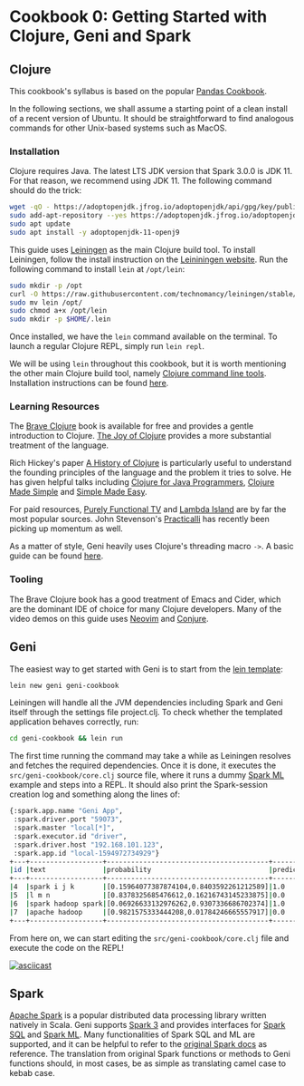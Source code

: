 # Cookbook 0: Getting Started with Clojure, Geni and Spark

## Clojure

This cookbook's syllabus is based on the popular [Pandas Cookbook](https://github.com/jvns/pandas-cookbook).

In the following sections, we shall assume a starting point of a clean install of a recent version of Ubuntu. It should be straightforward to find analogous commands for other Unix-based systems such as MacOS.

### Installation

Clojure requires Java. The latest LTS JDK version that Spark 3.0.0 is JDK 11. For that reason, we recommend using JDK 11. The following command should do the trick:

```bash
wget -qO - https://adoptopenjdk.jfrog.io/adoptopenjdk/api/gpg/key/public | sudo apt-key add -
sudo add-apt-repository --yes https://adoptopenjdk.jfrog.io/adoptopenjdk/deb/
sudo apt update
sudo apt install -y adoptopenjdk-11-openj9
```

This guide uses [Leiningen](https://leiningen.org/) as the main Clojure build tool. To install Leiningen, follow the install instruction on the [Leininingen website](https://leiningen.org/). Run the following command to install `lein` at `/opt/lein`:

```bash
sudo mkdir -p /opt
curl -O https://raw.githubusercontent.com/technomancy/leiningen/stable/bin/lein
sudo mv lein /opt/
sudo chmod a+x /opt/lein
sudo mkdir -p $HOME/.lein
```

Once installed, we have the `lein` command available on the terminal. To launch a regular Clojure REPL, simply run `lein repl`.

We will be using `lein` throughout this cookbook, but it is worth mentioning the other main Clojure build tool, namely [Clojure command line tools](https://clojure.org/guides/deps_and_cli). Installation instructions can be found [here](https://clojure.org/guides/getting_started).

### Learning Resources

The [Brave Clojure](https://www.braveclojure.com/) book is available for free and provides a gentle introduction to Clojure. [The Joy of Clojure](https://www.manning.com/books/the-joy-of-clojure-second-edition) provides a more substantial treatment of the language.

Rich Hickey's paper [A History of Clojure](https://download.clojure.org/papers/clojure-hopl-iv-final.pdf) is particularly useful to understand the founding principles of the language and the problem it tries to solve. He has given helpful talks including [Clojure for Java Programmers](https://www.youtube.com/watch?v=P76Vbsk_3J0), [Clojure Made Simple](https://www.youtube.com/watch?v=VSdnJDO-xdg) and [Simple Made Easy](https://www.youtube.com/watch?v=oytL881p-nQ).

For paid resources, [Purely Functional TV](https://purelyfunctional.tv/) and [Lambda Island](https://lambdaisland.com/) are by far the most popular sources. John Stevenson's [Practicalli](http://practicalli.github.io/clojure/) has recently been picking up momentum as well.

As a matter of style, Geni heavily uses Clojure's threading macro `->`. A basic guide can be found [here](https://clojure.org/guides/threading_macros).

### Tooling

The Brave Clojure book has a good treatment of Emacs and Cider, which are the dominant IDE of choice for many Clojure developers. Many of the video demos on this guide uses [Neovim](https://neovim.io/) and [Conjure](https://oli.me.uk/getting-started-with-clojure-neovim-and-conjure-in-minutes/).

## Geni

The easiest way to get started with Geni is to start from the [lein template](https://github.com/zero-one-group/geni-template):

```bash
lein new geni geni-cookbook
```

Leiningen will handle all the JVM dependencies including Spark and Geni itself through the settings file project.clj. To check whether the templated application behaves correctly, run:

```bash
cd geni-cookbook && lein run
```

The first time running the command may take a while as Leiningen resolves and fetches the required dependencies. Once it is done, it executes the `src/geni-cookbook/core.clj` source file, where it runs a dummy [Spark ML](http://spark.apache.org/docs/latest/ml-guide.html) example and steps into a REPL. It should also print the Spark-session creation log and something along the lines of:

```bash
{:spark.app.name "Geni App",
 :spark.driver.port "59073",
 :spark.master "local[*]",
 :spark.executor.id "driver",
 :spark.driver.host "192.168.101.123",
 :spark.app.id "local-1594972734929"}
+---+------------------+----------------------------------------+----------+
|id |text              |probability                             |prediction|
+---+------------------+----------------------------------------+----------+
|4  |spark i j k       |[0.15964077387874104,0.8403592261212589]|1.0       |
|5  |l m n             |[0.8378325685476612,0.16216743145233875]|0.0       |
|6  |spark hadoop spark|[0.06926633132976262,0.9307336686702374]|1.0       |
|7  |apache hadoop     |[0.9821575333444208,0.01784246665557917]|0.0       |
+---+------------------+----------------------------------------+----------+
```

From here on, we can start editing the `src/geni-cookbook/core.clj` file and execute the code on the REPL!

[![asciicast](https://asciinema.org/a/346987.svg)](https://asciinema.org/a/346987?speed=1.75)

## Spark

[Apache Spark](https://spark.apache.org/) is a popular distributed data processing library written natively in Scala. Geni supports [Spark 3](https://spark.apache.org/releases/spark-release-3-0-0.html) and provides interfaces for [Spark SQL](https://spark.apache.org/sql/) and [Spark ML](https://spark.apache.org/mllib/). Many functionalities of Spark SQL and ML are supported, and it can be helpful to refer to the [original Spark docs](https://spark.apache.org/docs/latest/api/scala/org/apache/spark/index.html) as reference. The translation from original Spark functions or methods to Geni functions should, in most cases, be as simple as translating camel case to kebab case.
